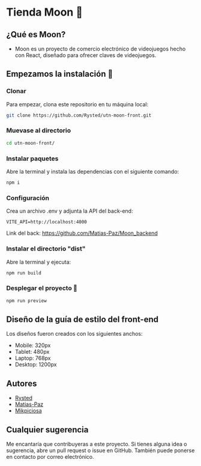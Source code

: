 # Tienda Moon 🌙

## ¿Qué es Moon?
- Moon es un proyecto de comercio electrónico de videojuegos hecho con React, diseñado para ofrecer claves de videojuegos.

## Empezamos la instalación 🔧

### Clonar
Para empezar, clona este repositorio en tu máquina local:
```bash
git clone https://github.com/Rysted/utn-moon-front.git
```

### Muevase al directorio
```bash
cd utn-moon-front/
```

### Instalar paquetes
Abre la terminal y instala las dependencias con el siguiente comando:
```bash
npm i
```

### Configuración
Crea un archivo .env y adjunta la API del back-end:
```
VITE_API=http://localhost:4000
```
Link del back: https://github.com/Matias-Paz/Moon_backend

### Instalar el directorio "dist"
Abre la terminal y ejecuta:
```bash
npm run build
```

### Desplegar el proyecto 🚀
```bash
npm run preview
```

## Diseño de la guía de estilo del front-end
Los diseños fueron creados con los siguientes anchos:

- Mobile: 320px
- Tablet: 480px
- Laptop: 768px
- Desktop: 1200px

## Autores

- [Rysted](https://github.com/Rysted)
- [Matias-Paz](https://github.com/Matias-Paz)
- [Mikpiciosa](https://github.com/Mikpiciosa)

## Cualquier sugerencia

Me encantaría que contribuyeras a este proyecto. Si tienes alguna idea o sugerencia, abre un pull request o issue en GitHub. También puede ponerse en contacto por correo electrónico.
